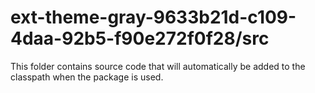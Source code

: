 # ext-theme-gray-9633b21d-c109-4daa-92b5-f90e272f0f28/src

This folder contains source code that will automatically be added to the classpath when
the package is used.
